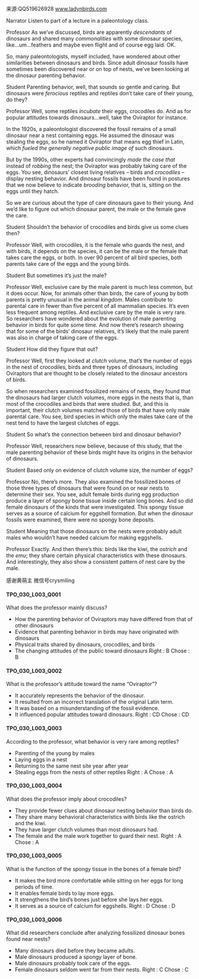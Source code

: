 来源:QQ519626928 www.ladynbirds.com

Narrator 
Listen to part of a lecture in a paleontology class. 

Professor 
As we’ve discussed, birds are apparently *descendants* of dinosaurs and shared many *commonalities* with some dinosaur species, like…um…feathers and maybe even flight and of course egg laid. OK. 

So, many paleontologists, myself included, have wondered about other similarities between dinosaurs and birds. Since adult dinosaur fossils have sometimes been discovered near or on top of nests, we’ve been looking at the dinosaur parenting behavior. 

Student 
Parenting behavior, well, that sounds so gentle and caring. But dinosaurs were *ferocious* reptiles and reptiles don’t take care of their young, do they? 

Professor 
Well, some reptiles *incubate* their eggs, crocodiles do. And as for popular attitudes towards dinosaurs…well, take the Oviraptor for instance. 

In the 1920s, a paleontologist discovered the fossil remains of a small dinosaur near a nest containing eggs. He assumed the dinosaur was stealing the eggs, so he named it Oviraptor that means egg thief in Latin, which *fueled the generally negative public image of* such dinosaurs. 

But by the 1990s, other experts had convincingly *made the case that* instead of *robbing* the nest; the Oviraptor was probably taking care of the eggs. You see, dinosaurs’ closest living relatives – birds and *crocodiles* – display nesting behavior. And dinosaur fossils have been found in postures that we now believe to indicate *brooding* behavior, that is, sitting on the eggs until they hatch. 

So we are curious about the type of care dinosaurs gave to their young. And we’d like to figure out which dinosaur parent, the male or the female gave the care. 

Student 
Shouldn’t the behavior of crocodiles and birds give us some clues then? 

Professor 
Well, with crocodiles, it is the female who guards the nest, and with birds, it depends on the species, it can be the male or the female that takes care the eggs, or both. In over 90 percent of all bird species, both parents take care of the eggs and the young birds. 

Student 
But sometimes it’s just the male? 

Professor 
Well, exclusive care by the male parent is much less common, but it does occur. Now, for animals other than birds, the care of young by both parents is pretty unusual in the animal *kingdom*. Males contribute to parental care in fewer than five percent of all mammalian species. It’s even less frequent among reptiles. And exclusive care by the male is very rare. So researchers have wondered about the evolution of male parenting behavior in birds for quite some time. And now there’s research showing that for some of the birds’ dinosaur relatives, it’s likely that the male parent was also in charge of taking care of the eggs. 

Student 
How did they figure that out? 

Professor 
Well, first they looked at *clutch* volume, that’s the number of eggs in the nest of crocodiles, birds and three types of dinosaurs, including Oviraptors that are thought to be closely related to the dinosaur ancestors of birds. 

So when researchers examined fossilized remains of nests, they found that the dinosaurs had larger clutch volumes, more eggs in the nests that is, than most of the crocodiles and birds that were studied. But, and this is important, their clutch volumes matched those of birds that have only male parental care. You see, bird species in which only the males take care of the nest tend to have the largest clutches of eggs. 

Student 
So what’s the connection between bird and dinosaur behavior? 

Professor 
Well, researchers now believe, because of this study, that the male parenting behavior of these birds might have its origins in the behavior of dinosaurs. 

Student 
Based only on evidence of clutch volume size, the number of eggs? 

Professor 
No, there’s more. They also examined the fossilized bones of those three types of dinosaurs that were found on or near nests to determine their sex. You see, adult female birds during egg production produce a layer of spongy bone tissue inside certain long bones. And so did female dinosaurs of the kinds that were investigated. This spongy tissue serves as a source of calcium for eggshell formation. But when the dinosaur fossils were examined, there were no spongy bone deposits. 

Student 
Meaning that those dinosaurs on the nests were probably adult males who wouldn’t have needed calcium for making eggshells. 

Professor 
Exactly. And then there’s this: birds like the kiwi, the *ostrich* and the *emu*; they share certain physical characteristics with these dinosaurs. And interestingly, they also show a consistent pattern of nest care by the male. 

感谢黄萌主 微信号crysmiling

#### TPO_030_L003_Q001
What does the professor mainly discuss?
- How the parenting behavior of Oviraptors may have differed from that of other dinosaurs
- Evidence that parenting behavior in birds may have originated with dinosaurs
- Physical traits shared by dinosaurs, crocodiles, and birds
- The changing attitudes of the public toward dinosaurs
Right : B	Chose : B


#### TPO_030_L003_Q002
What is the professor’s attitude toward the name “Oviraptor”?
- It accurately represents the behavior of the dinosaur.
- It resulted from an incorrect translation of the original Latin term.
- It was based on a misunderstanding of the fossil evidence.
- It influenced popular attitudes toward dinosaurs.
Right : CD	Chose :  CD


#### TPO_030_L003_Q003
According to the professor, what behavior is very rare among reptiles?
- Parenting of the young by males
- Laying eggs in a nest
- Returning to the same nest site year after year
- Stealing eggs from the nests of other reptiles
Right : A	Chose : A


#### TPO_030_L003_Q004
What does the professor imply about crocodiles?
- They provide fewer clues about dinosaur nesting behavior than birds do.
- They share many behavioral characteristics with birds like the ostrich and the kiwi.
- They have larger clutch volumes than most dinosaurs had.
- The female and the male work together to guard their nest.
Right : A	Chose : A


#### TPO_030_L003_Q005
What is the function of the spongy tissue in the bones of a female bird?
- It makes the bird more comfortable while sitting on her eggs for long periods of time.
- It enables female birds to lay more eggs.
- It strengthens the bird’s bones just before she lays her eggs.
- It serves as a source of calcium for eggshells.
Right : D	Chose : D


#### TPO_030_L003_Q006
What did researchers conclude after analyzing fossilized dinosaur bones found near nests?
- Many dinosaurs died before they became adults.
- Male dinosaurs produced a spongy layer of bone.
- Male dinosaurs probably took care of the eggs.
- Female dinosaurs seldom went far from their nests.
Right : C	Chose : C
